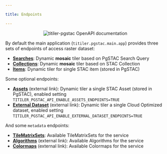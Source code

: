 ```yaml
---

title: Endpoints

---
```


<p align="center">
  <img alt="titiler-pgstac OpenAPI documentation" src="https://github.com/user-attachments/assets/3f6b6b35-c54a-4932-98fc-6c2e11abd19a"/>
</p>

By default the main application (`titiler.pgstac.main.app`) provides three sets of endpoints of access raster dataset:

- [**Searches**](searches_endpoints.md): Dynamic **mosaic** tiler based on PgSTAC Search Query
- [**Collections**](collections_endpoints.md): Dynamic **mosaic** tiler based on STAC Collection
- [**Items**](items_endpoints.md): Dynamic tiler for single STAC item (stored in PgSTAC)

Some optional endpoints:

- [**Assets**](https://developmentseed.org/titiler/advanced/endpoints_factories/#endpoints) (external link): Dynamic tiler a single STAC Asset (stored in PgSTAC), enabled setting `TITILER_PGSTAC_API_ENABLE_ASSETS_ENDPOINTS=TRUE`
- [**External Dataset**](https://developmentseed.org/titiler/advanced/endpoints_factories/#endpoints) (external link): Dynamic tiler a single Cloud Optimized dataset, enabled setting `TITILER_PGSTAC_API_ENABLE_EXTERNAL_DATASET_ENDPOINTS=TRUE`

And some `metadata` endpoints:

- [**TileMatrixSets**](tms_endpoints.md): Available TileMatrixSets for the service
- [**Algorithms**](https://developmentseed.org/titiler/endpoints/algorithms/) (external link): Available Algorithms for the service
- [**Colormaps**](https://developmentseed.org/titiler/endpoints/colormaps/) (external link): Available Colormaps for the service
